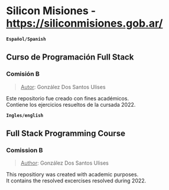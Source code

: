 # Silicon Misiones - https://siliconmisiones.gob.ar/

**`Español/Spanish`**

## Curso de Programación Full Stack

### Comisión B

> <ins>Autor</ins>: González Dos Santos Ulises

Este repositorio fue creado con fines académicos.<br> Contiene
los ejercicios resueltos de la cursada 2022.

**`Ingles/english`**

## Full Stack Programming Course

### Comission B

> <ins>Author</ins>: González Dos Santos Ulises

This repositiory was created with academic purposes.<br> It contains the resolved excercises resolved during 2022.
